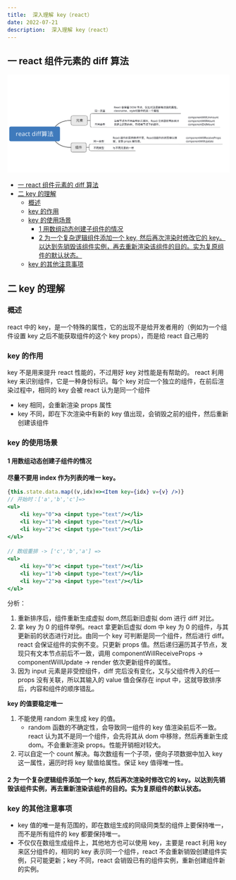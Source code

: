```yaml
---
title:  深入理解 key（react）
date: 2022-07-21
description:  深入理解 key（react）
---
```



## 一 react 组件元素的 diff 算法

![key-diff](./key.png)

- [一 react 组件元素的 diff 算法](#一-react-组件元素的-diff-算法)
- [二 key 的理解](#二-key-的理解)
  - [概述](#概述)
  - [key 的作用](#key-的作用)
  - [key 的使用场景](#key-的使用场景)
    - [1 用数组动态创建子组件的情况](#1-用数组动态创建子组件的情况)
    - [2 为一个复杂逻辑组件添加一个 key, 然后再次渲染时修改它的 key。以达到先销毁该组件实例，再去重新渲染该组件的目的。实为复原组件的默认状态。](#2-为一个复杂逻辑组件添加一个-key-然后再次渲染时修改它的-key以达到先销毁该组件实例再去重新渲染该组件的目的实为复原组件的默认状态)
  - [key 的其他注意事项](#key-的其他注意事项)

## 二 key 的理解

### 概述

react 中的 key，是一个特殊的属性，它的出现不是给开发者用的（例如为一个组件设置 key 之后不能获取组件的这个 key props），而是给 react 自己用的

### key 的作用

key 不是用来提升 react 性能的，不过用好 key 对性能是有帮助的。
react 利用 key 来识别组件，它是一种身份标识。每个 key 对应一个独立的组件，在前后渲染过程中，相同的 key 会被 react 认为是同一个组件

- key 相同，会重新渲染 props 属性
- key 不同，即在下次渲染中有新的 key 值出现，会销毁之前的组件，然后重新创建该组件

### key 的使用场景

#### 1 用数组动态创建子组件的情况

**尽量不要用 index 作为列表的唯一 key。**

```jsx
{this.state.data.map((v,idx)=><Item key={idx} v={v} />)}
// 开始时：['a','b','c']=>
<ul>
    <li key="0">a <input type="text"/></li>
    <li key="1">b <input type="text"/></li>
    <li key="2">c <input type="text"/></li>
</ul>

// 数组重排 -> ['c','b','a'] =>
<ul>
    <li key="0">c <input type="text"/></li>
    <li key="1">b <input type="text"/></li>
    <li key="2">a <input type="text"/></li>
</ul>
```

分析：

1. 重新排序后，组件重新生成虚拟 dom,然后新旧虚拟 dom 进行 diff 对比。
2. 拿 key 为 0 的组件举例。react 拿更新后虚拟 dom 中 key 为 0 的组件，与其更新前的状态进行对比。由同一个 key 可判断是同一个组件，然后进行 diff。react 会保证组件的实例不变。只更新 props 值。然后递归遍历其子节点，发现只有文本节点前后不一致，调用 componentWillReceiveProps -> componentWillUpdate -> render 依次更新组件的属性。
3. 因为 input 元素是非受控组件，diff 完后没有变化，又与父组件传入的任一 props 没有关联，所以其输入的 value 值会保存在 input 中，这就导致排序后，内容和组件的顺序错乱。

**key 的值要稳定唯一**

1. 不能使用 random 来生成 key 的值。
   - random 函数的不确定性，会导致同一组件的 key 值渲染前后不一致。react 认为其不是同一个组件，会先将其从 dom 中移除，然后再重新生成 dom。不会重新渲染 props。性能开销相对较大。
2. 可以自定一个 count 解决。每次数组有一个子项，便向子项数据中加入 key 这一属性，遍历时将 key 赋值给属性。保证 key 值得唯一性。

#### 2 为一个复杂逻辑组件添加一个 key, 然后再次渲染时修改它的 key。以达到先销毁该组件实例，再去重新渲染该组件的目的。实为复原组件的默认状态。

### key 的其他注意事项

- key 值的唯一是有范围的，即在数组生成的同级同类型的组件上要保持唯一，而不是所有组件的 key 都要保持唯一。
- 不仅仅在数组生成组件上，其他地方也可以使用 key，主要是 react 利用 key 来区分组件的，相同的 key 表示同一个组件，react 不会重新销毁创建组件实例，只可能更新；key 不同，react 会销毁已有的组件实例，重新创建组件新的实例。
